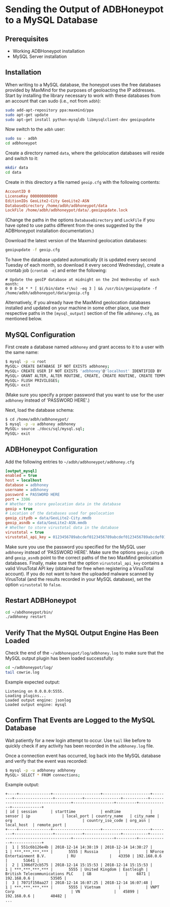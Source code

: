 # Sending the Output of ADBHoneypot to a MySQL Database

## Prerequisites

* Working ADBHoneypot installation
* MySQL Server installation

## Installation

When writing to a MySQL database, the honeypot uses the free databases
provided by MaxMind for the purposes of geoloacting the IP addresses.
Start by installing the library necessary to work with these databases
from an account that can sudo (i.e., not from `adbh`):

```bash
sudo add-apt-repository ppa:maxmind/ppa
sudo apt-get update
sudo apt-get install python-mysqldb libmysqlclient-dev geoipupdate
```

Now switch to the `adbh` user:

```bash
sudo su - adbh
cd adbhoneypot
```

Create a directory named `data`, where the gelolocation databases will reside
and switch to it:

```bash
mkdir data
cd data
```

Create in this directory a file named `geoip.cfg` with the following contents:

```geoip.cfg
AccountID 0
LicenseKey 000000000000
EditionIDs GeoLite2-City GeoLite2-ASN
DatabaseDirectory /home/adbh/adbhoneypot/data
LockFile /home/adbh/adbhoneypot/data/.geoipupdate.lock
```

(Change the paths in the options `DatabaseDirectory` and `LockFile` if you
have opted to use paths different from the ones suggested by the ADBHoneypot
installation documentation.)

Download the latest version of the Maxmind geolocation databases:

```bash
geoipupdate -f geoip.cfg
```

To have the database updated automatically (it is updated every second Tuesday
of each month, so download it every second Wednesday), create a crontab job
(`crontab -e`) and enter the following:

```crontab
# Update the geoIP database at midnight on the 2nd Wednesday of each month:
0 0 8-14 * * [ $(/bin/date +\%u) -eq 3 ] && /usr/bin/geoipupdate -f /home/adbh/adbhoneypot/data/geoip.cfg
```

Alternatively, if you already have the MaxMind geolocation databases installed
and updated on your machine in some other place, use their respective paths in
the `[mysql_output]` section of the file `adbhoney.cfg`, as mentioned below.

## MySQL Configuration

First create a database named `adbhoney` and grant access to it to a user with
the same name:

```bash
$ mysql -p -u root
MySQL> CREATE DATABASE IF NOT EXISTS adbhoney;
MySQL> CREATE USER IF NOT EXISTS 'adbhoney'@'localhost' IDENTIFIED BY 'PASSWORD HERE' PASSWORD EXPIRE NEVER;
MySQL> GRANT ALTER, ALTER ROUTINE, CREATE, CREATE ROUTINE, CREATE TEMPORARY TABLES, CREATE VIEW, DELETE, DROP, EXECUTE,FILE, INDEX, INSERT, LOCK TABLES, RELOAD, SELECT, SHOW DATABASES, SHOW VIEW, TRIGGER, UPDATE ON cowrie TO 'adbhoney'@'localhost';
MySQL> FLUSH PRIVILEGES;
MySQL> exit
```

(Make sure you specify a proper password that you want to use for the user
`adbhoney` instead of 'PASSWORD HERE'.)

Next, load the database schema:

```bash
$ cd /home/adbh/adbhoneypot/
$ mysql -p -u adbhoney adbhoney
MySQL> source ./docs/sql/mysql.sql;
MySQL> exit
```

## ADBHoneypot Configuration

Add the following entries to `~/adbh/adbhoneypot/adbhoney.cfg`

```adbhoney.cfg
[output_mysql]
enabled = true
host = localhost
database = adbhoney
username = adbhoney
password = PASSWORD HERE
port = 3306
# Whether to store geolocation data in the database
geoip = true
# Location of the databases used for geolocation
geoip_citydb = data/GeoLite2-City.mmdb
geoip_asndb = data/GeoLite2-ASN.mmdb
# Whether to store virustotal data in the database
virustotal = true
virustotal_api_key = 0123456789abcdef0123456789abcdef0123456789abcdef0123456789abcdef
```

Make sure you use the password you specified for the MySQL user `adbhoney`
instead of 'PASSWORD HERE'. Make sure the options `geoip_citydb` and
`geoip_asndb` point to the correct paths of the two MaxMind geolocation
databases. Finally, make sure that the option `virustotal_api_key` contains
a valid VirusTotal API key (obtained for free when registering a VirusTotal
account). If you do not want to have the uploaded malware scanned by
VirusTotal (and the results recorded in your MySQL database), set the option
`virustotal` to `false`.

## Restart ADBHoneypot

```bash
cd ~/abdhoneypot/bin/
./adbhoney restart
```

## Verify That the MySQL Output Engine Has Been Loaded

Check the end of the `~/adbhoneypot/log/adbhoney.log` to make sure that the
MySQL output plugin has been loaded successfully:

```bash
cd ~/adbhoneypot/log/
tail cowrie.log
```

Example expected output:

```adbhoney.log
Listening on 0.0.0.0:5555.
Loading plugins...
Loaded output engine: jsonlog
Loaded output engine: mysql
```

## Confirm That Events are Logged to the MySQL Database

Wait patiently for a new login attempt to occur.  Use `tail` like before to quickly check if any activity has
been recorded in the `adbhoney.log` file.

Once a connection event has occurred, log back into the MySQL database and verify that the event was recorded:

```bash
$ mysql -p -u adbhoney adbhoney
MySQL> SELECT * FROM connections;
```

Example output:

```mysql
+----+--------------+---------------------+---------------------+--------+-----------------+------------+----------------+-----------+-----------------------------------+------------------+---------+-------------+-------------+
| id | session      | starttime           | endtime             | sensor | ip              | local_port | country_name   | city_name | org                               | country_iso_code | org_asn | local_host  | remote_port |
+----+--------------+---------------------+---------------------+--------+-----------------+------------+----------------+-----------+-----------------------------------+------------------+---------+-------------+-------------+
|  1 | 551c6b126e4b | 2018-12-14 14:38:19 | 2018-12-14 14:38:27 |      1 | ***.***.***.*** |       5555 | Russia         |           | NForce Entertainment B.V.         | RU               |   43350 | 192.168.0.6 |       51641 |
|  2 | 1306df2cb575 | 2018-12-14 15:15:53 | 2018-12-14 15:15:53 |      1 | ***.***.***.*** |       5555 | United Kingdom | Eastleigh | British Telecommunications PLC    | GB               |    6871 | 192.168.0.6 |       53505 |
|  3 | 7071f150aa27 | 2018-12-14 16:07:25 | 2018-12-14 16:07:48 |      1 | ***.***.***.*** |       5555 | Vietnam        |           | VNPT Corp                         | VN               |   45899 | 192.168.0.6 |       40482 |
...
```
